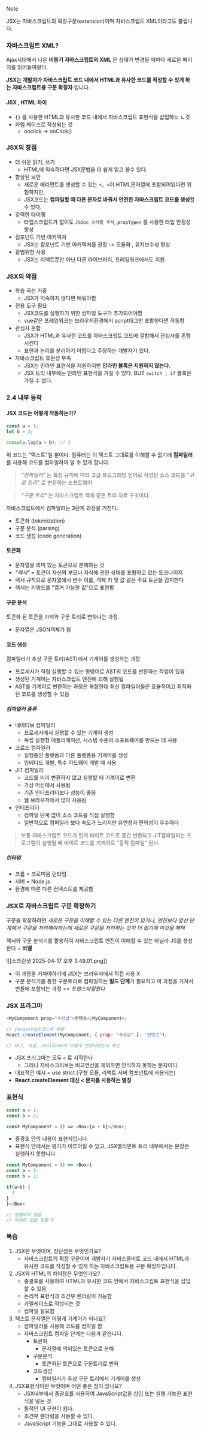 > [!note]
> JSX는 자바스크립트의 확장구문(extension)이며 자바스크립트 XML이라고도 불립니다.

### 자바스크립트 XML?

Ajax시대에서 나온 **비동기 자바스크립트와 XML** 은 상태가 변경될 때마다 새로운 페이지를 읽어들여왔다.

**JSX는 개발자가 자바스크립트 코드 내에서 HTML과 유사한 코드를 작성할 수 있게 하는 자바스크립트용 구문 확장자** 입니다.

#### JSX , HTML 차이

- `{}` 를 사용한 HTML과 유사한 코드 내에서 자바스크립트 표현식을 삽입하느 ㄴ것
- 카멜 케이스로 작성되는 것
  - onclick -> onClick()

### JSX의 장점

- 더 쉬운 읽기, 쓰기
  - HTML에 익숙하다면 JSX문법을 더 쉽게 읽고 쓸수 있다.
- 향상된 보안
  - 새로운 에리먼트를 생성할 수 있는 `<, >`이 HTML문자열에 포함되어있다면 위험하지만,
  - JSX코드는 **컴파일할 때 다른 문자로 바꿔서 안전한 자바스크립트 코드를 생성**할 수 있다.
- 강력한 타이핑
  - 타입스크립트가 없이도 `JSDoc 스타일 주석`, `propTypes` 를 사용한 타입 안정성 향상
- 컴포넌트 기반 아키텍처
  - JSX는 컴포넌트 기반 아키텍처를 권장 -> 모듈화 , 유지보수성 향상
- 광범위한 사용
  - JSX는 리액트뿐만 아닌 다른 라이브러리, 프레임워크에서도 지원

### JSX의 약점

- 학습 곡선 가중
  - JSX가 익숙하지 않다면 배워야함
- 전용 도구 필요
  - JSX코드를 실행하기 위한 컴파일 도구가 추가되어야함
  - vue같은 프레임워크는 브라우저환경에서 script태그만 포함한다면 작동함
- 관심사 혼합
  - JSX가 HTML과 유사한 코드를 자바스크립트 코드에 결합해서 관심사를 혼합시킨다
  - 표현과 논리를 분리하기 어렵다고 주장하는 개발자가 있다.
- 자바스크립트 호환성 부족
  - JSX는 인라인 표현식을 지원하지만 **인라인 블록은 지원하지 않는다.**
  - JSX 트리 내부에는 인라인 표현식을 가질 수 있다. BUT `switch , if` 블록은 가질 수 없다.

### 2.4 내부 동작

#### JSX 코드는 어떻게 작동하는가?

```js
const a = 1;
let b = 2;

console.log(a + b); // 3
```

위 코드는 "텍스트"일 뿐이다.
컴퓨터는 이 텍스트 그대로를 이해할 수 없기에 **컴파일러**를 사용해 코드를 컴파일하여 알 수 있게 합니다.

> _"컴파일러"_ 는 특정 규칙에 따라 고급 프로그래밍 언어로 작성된 소스 코드를 _"구문 트리"_ 로 변환하는 소프트웨어

> _"구문 트리"_ 는 자바스크립트 객체 같은 트리 자료 구조이다.

자바스크립트에서 컴파일러는 3단계 과정을 거친다.

- 토큰화 (tokenization)
- 구문 분석 (parsing)
- 코드 생성 (code generation)

#### 토큰화

- 문자열을 의미 있는 토큰으로 분해하는 것
- _"렉서"_ = 토큰이 자신의 부모나 자식에 관한 상태를 포함하고 있는 토크나이저
- 렉서 규칙으로 문자열에서 변수 이름, 객체 키 및 값 같은 주요 토큰을 감지한다
- 렉서는 키워드를 "열거 가능한 값"으로 표현함

#### 구문 분석

토큰화 된 토큰을 가져와 구문 트리로 변화나는 과정.

- 문자열은 JSON객체가 됨

#### 코드 생성

컴파일러가 추상 구문 트리(AST)에서 기계어를 생성하는 과정

- 프로세서가 직접 실행할 수 있는 명령어로 AST의 코드를 변환하는 작업이 있음
- 생성된 기계어는 자바스크립트 엔진에 의해 실행됩
- AST를 기계어로 변환하는 과정은 복잡한데 최신 컴파일러들은 효율적이고 최적화된 코드를 생성할 수 있음

##### 컴파일러 종류

- 네이티브 컴파일러
  - 프로세서에서 실행할 수 있는 기계어 생성
  - 독립 실행형 애플리케이션, 시스템 수준의 소프트웨어를 만드는 데 사용
- 크로스 컴파일러
  - 실행중인 플랫폼과 다른 플랫폼용 기계어를 생성
  - 임베디드 개발, 특수 하드웨어 개발 때 사용
- JIT 컴파일러
  - 코드를 미리 변환하지 않고 실행할 때 기계어로 변환
  - 가상 머신에서 사용됨
  - 기존 인터프리터보다 성능이 좋음
  - 웹 브라우저에서 많이 사용됨
- 인터프리터
  - 컴파일 단계 없이 소스 코드를 직접 실행함
  - 일반적으로 컴파일러 보다 속도가 느리지만 유연성과 편의성이 우수하다

> 보통 자바스크립트 코드가 먼저 바이트 코드로 중간 변환되고 JIT컴파일러는 프로그램이 실행될 때 바이트 코드를 기계어로 "동적 컴파일" 된다.

##### 런타임

- 크롬 = 크로미움 런타임
- 서버 = Node.js
- 환경에 따른 다른 컨텍스트를 제공함

### JSX로 자바스크립트 구문 확장하기

구문을 확장하려면 _새로운 구문을 이해할 수 있는 다른 엔진이 있거나, 엔진보다 앞선 단계에서 구문을 처리해야하는데 새로운 구문을 처리하는 것이 더 쉽기에 이것을 채택_

렉서와 구문 분석기를 활용하여 자바스크립트 엔진이 이해할 수 있는 바닐라 JS를 생성한다 = **바벨**

![[스크린샷 2025-04-17 오후 3.49.01.png]]

- 이 과정을 거쳐야하기에 JSX는 브라우저에서 직접 사용 X
- 구문 분석기를 통한 구문트리로 컴파일하는 **빌드 단계**가 필요하고 이 과정을 거쳐서 번들에 포함되는 과정 => _트랜스파일한다_

### JSX 프라그마

```js
<MyComponent prop="속성값">컨텐츠</MyComponent>;

// javascript코드로 변환
React.createElement(MyComponent, { prop: "속성값" }, "컨텐츠");

// 태그, 속성, children이 어떻게 변환되었는지 확인
```

- JSX 프라그마는 모두 `<` 로 시작한다
  - 그러나 자바스크리브는 비교연산을 제외하면 인식하지 못하는 문자이다.
- 대표적인 예시 = use strict (구형 모듈, 리액트 서버 컴포넌트에 사용되는)
- **React.createElement 대신 < 문자를 사용하는 별칭**

### 표현식

```js
const a = 1;
const b = 2;

const MyComponent = () => <Box>{a + b}</Box>;
```

- 중광호 안의 내용이 표현식입니다.
- 표현식 안에서는 평가가 이루어질 수 있고, JSX엘리먼트 트리 내부에서는 문장은 실행하지 못합니다.

```js
const MyComponent = () => <Box>{
const a = 1;
const b = 2;

if(a>b) {
  3
}
}</Box>

// 실행되지 않음
// 아무런 값을 반환 X
```

### 복습

1. JSX란 무엇이며, 장단점은 무엇인가요?
   - 자바스크립트의 확장 구문이며 개발자가 자바스클비트 코드 내에서 HTML과 유사한 코드를 작성할 수 있게 하는 자바스크립트용 구문 확장자입니다.
2. JSX와 HTML의 차이점은 무엇인가요?
   - 중괄호를 사용하여 HTML과 유사한 코드 안에서 자바스크립트 표현식을 삽입할 수 있음
   - 논리적 표현식과 조건부 렌더링이 가능함
   - 카멜케이스로 작성되는 것
   - 컴파일 필요함
3. 텍스트 문자열은 어떻게 기계어가 되나요?
   - 컴파일러를 사용해 코드를 컴파일 함
   - 자바스크립트 컴파일 단계는 다음과 같습니다.
     - 토큰화
       - 문자열에 의미있는 토큰으로 분해
     - 구문분석
       - 토큰화된 토큰으로 구문트리로 변화
     - 코드생성
       - 컴파일러가 추상 구문 트리에서 기계어를 생성
4. JSX표현식이란 무엇이며 어떤 좋은 점이 있나요?
   - JSX내부에서 중괄호를 사용하여 JavaScript값을 삽입 또는 실행 가능한 표현식을 넣는 것
   - 동적인 UI 구현이 쉽다.
   - 조건부 렌더링을 사용할 수 있다.
   - JavaScript 기능을 그대로 사용할 수 있다.
